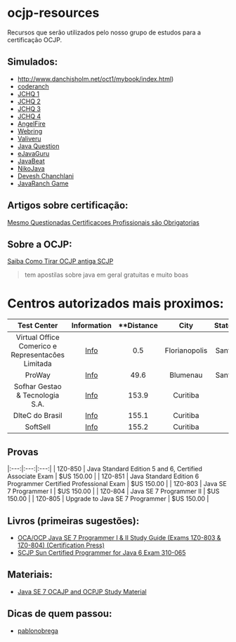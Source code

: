 ocjp-resources
==============

Recursos que serão utilizados pelo nosso grupo de estudos para
a certificação OCJP.


## Simulados:

- http://www.danchisholm.net/oct1/mybook/index.html)
- [coderanch](http://www.coderanch.com/how-to/java/ScjpMockTests)
- [JCHQ 1](http://www.jchq.net/mockexams/exam1.htm)
- [JCHQ 2](http://www.jchq.net/mockexams/exam3.htm)
- [JCHQ 3](http://www.jchq.net/mockexams/exam2.htm)
- [JCHQ 4](http://www.jchq.net/mockexams/exam2.htm)
- [AngelFire](http://www.angelfire.com/or/abhilash/Main.html)
- [Webring](http://hub.webring.org/hub/java)
- [Valiveru](http://valiveru.tripod.com/java/jvaltest.html)
- [Java Question](http://javaquestion.tripod.com/id10.html)
- [eJavaGuru](http://www.ejavaguru.com/scjp5freemockexam.php)
- [JavaBeat](http://www.javabeat.net/cert/scjp-1-5/mocks/)
- [NikoJava](http://nikojava.wordpress.com/2008/10/10/free-scjp-mock-exams/)
- [Devesh Chanchlani](http://sites.google.com/site/devesh2k1/home)
- [JavaRanch Game](http://www.javaranch.com/game/game2.jsp)

## Artigos sobre certificação:

[Mesmo Questionadas Certificacoes Profissionais são Obrigatorias](http://cio.uol.com.br/carreira/2013/08/02/mesmo-questionadas-certificacoes-profissionais-sao-obrigatorias)

## Sobre a OCJP:

[Saiba Como Tirar OCJP antiga SCJP](http://www.k19.com.br/artigos/saiba-como-tirar-ocjp-antiga-scjp)

> tem apostilas sobre java em geral gratuitas e muito boas

# Centros autorizados mais proximos:

| Test Center | Information | **Distance | City | State/Province | Country | Map |
|:-----------:|:-----------:|:----------:|:----:|:--------------:|:-------:|:---:|
| Virtual Office Comerico e Representacôes Limitada | [Info][i1] | 0.5 | Florianopolis| Santa Catarina| Brazil| [Map][m1] |
| ProWay | [Info][i2] | 49.6 | Blumenau | Santa Catarina | Brazil | [Map][m2] |
| Sofhar Gestao & Tecnologia S.A. | [Info][i3] | 153.9 | Curitiba | Paraná | Brazil | [Map][m3] |
| DlteC do Brasil | [Info][i3] | 155.1 | Curitiba | Paraná | Brazil | [Map][m4] |
| SoftSell | [Info][i5] | 155.2 | Curitiba | Paraná | Brazil| [Map][m5] |


[i1]: https://www7.pearsonvue.com/Dispatcher?v=W2L&application=RegSched&HasXSes=Y&wscid=264847683&layer=SelTestCenterPage&action=searchTestCenters&wrapperApp=WrapCandSignIn&bfp=top.appsFrame.RegSchedPageFrame&bfpapp=top.appsFrame&wsid=1374761293215
[m1]: https://www7.pearsonvue.com/Dispatcher?v=W2L&application=RegSched&HasXSes=Y&wscid=264847683&layer=SelTestCenterPage&action=searchTestCenters&wrapperApp=WrapCandSignIn&bfp=top.appsFrame.RegSchedPageFrame&bfpapp=top.appsFrame&wsid=1374761293215
[i2]: https://www7.pearsonvue.com/Dispatcher?v=W2L&application=RegSched&HasXSes=Y&wscid=264847683&layer=SelTestCenterPage&action=searchTestCenters&wrapperApp=WrapCandSignIn&bfp=top.appsFrame.RegSchedPageFrame&bfpapp=top.appsFrame&wsid=1374761293215
[m2]: https://www7.pearsonvue.com/Dispatcher?v=W2L&application=RegSched&HasXSes=Y&wscid=264847683&layer=SelTestCenterPage&action=searchTestCenters&wrapperApp=WrapCandSignIn&bfp=top.appsFrame.RegSchedPageFrame&bfpapp=top.appsFrame&wsid=1374761293215
[i3]: https://www7.pearsonvue.com/Dispatcher?v=W2L&application=RegSched&HasXSes=Y&wscid=264847683&layer=SelTestCenterPage&action=searchTestCenters&wrapperApp=WrapCandSignIn&bfp=top.appsFrame.RegSchedPageFrame&bfpapp=top.appsFrame&wsid=1374761293215
[m3]: https://www7.pearsonvue.com/Dispatcher?v=W2L&application=RegSched&HasXSes=Y&wscid=264847683&layer=SelTestCenterPage&action=searchTestCenters&wrapperApp=WrapCandSignIn&bfp=top.appsFrame.RegSchedPageFrame&bfpapp=top.appsFrame&wsid=1374761293215
[i4]: https://www7.pearsonvue.com/Dispatcher?v=W2L&application=RegSched&HasXSes=Y&wscid=264847683&layer=SelTestCenterPage&action=searchTestCenters&wrapperApp=WrapCandSignIn&bfp=top.appsFrame.RegSchedPageFrame&bfpapp=top.appsFrame&wsid=1374761293215
[m4]: https://www7.pearsonvue.com/Dispatcher?v=W2L&application=RegSched&HasXSes=Y&wscid=264847683&layer=SelTestCenterPage&action=searchTestCenters&wrapperApp=WrapCandSignIn&bfp=top.appsFrame.RegSchedPageFrame&bfpapp=top.appsFrame&wsid=1374761293215
[i5]: https://www7.pearsonvue.com/Dispatcher?v=W2L&application=RegSched&HasXSes=Y&wscid=264847683&layer=SelTestCenterPage&action=searchTestCenters&wrapperApp=WrapCandSignIn&bfp=top.appsFrame.RegSchedPageFrame&bfpapp=top.appsFrame&wsid=1374761293215
[m5]: https://www7.pearsonvue.com/Dispatcher?v=W2L&application=RegSched&HasXSes=Y&wscid=264847683&layer=SelTestCenterPage&action=searchTestCenters&wrapperApp=WrapCandSignIn&bfp=top.appsFrame.RegSchedPageFrame&bfpapp=top.appsFrame&wsid=1374761293215

## Provas

|:---:|:---:|:---:|
| 1Z0-850 | Java Standard Edition 5 and 6, Certified Associate Exam | $US 150.00 |
| 1Z0-851 | Java Standard Edition 6 Programmer Certified Professional Exam | $US 150.00 |
| 1Z0-803 | Java SE 7 Programmer I | $US 150.00 |
| 1Z0-804 | Java SE 7 Programmer II | $US 150.00 |
| 1Z0-805 | Upgrade to Java SE 7 Programmer | $US 150.00 |

## Livros (primeiras sugestões):

- [OCA/OCP Java SE 7 Programmer I & II Study Guide (Exams 1Z0-803 & 1Z0-804) (Certification Press)](http://www.amazon.com/Programmer-Study-1Z0-803-1Z0-804-Certification/dp/0071772006/ref=sr_1_1?ie=UTF8&qid=1364339452&sr=8-1&keywords=OCJP+7)
- [SCJP Sun Certified Programmer for Java 6 Exam 310-065](http://www.amazon.com/SCJP-Certified-Programmer-Java-310-065/dp/0071591060)

## Materiais:

- [Java SE 7 OCAJP and OCPJP Study Material](https://www.java.net//article/2012/08/28/java-se-7-ocajp-and-ocpjp-study-material)

## Dicas de quem passou:

- [pablonobrega](http://pablonobrega.wordpress.com/2010/04/20/50-dicas-praticas-para-o-exame-scjp-java-6)
